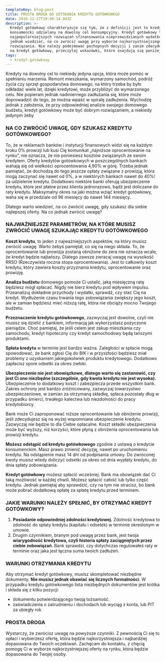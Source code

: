 ```yaml
---
templateKey: blog-post
title: PROSTA DROGA DO UZYSKANIA KREDYTU GOTÓWKOWEGO
date: 2018-12-17T19:49:14.943Z
description: >-
  Kredyt gotówkowy charakteryzuje się tym, że z definicji jest to kredyt
  konsumencki udzielany na dowolny cel konsumpcyjny. Kredyt gotówkowy to jeden z
  najpopularniejszych rozwiązań sfinansowania nieprzewidzianych wydatków. Warto
  jednak wiedzieć, na co zwrócić uwagę przy wyborze najkorzystniejszego
  rozwiązania. Nie należy podejmować pochopnych decyzji i zanim zdecydujesz się
  na kredyt gotówkowy, przeczytaj wskazówki, które znajdują się poniżej.
tags:
  - kredyt-gotówkowy
---
```

Kredyty na dowolny cel to niekiedy jedyna opcja, która może pomóc w spełnieniu marzenia. Remont mieszkania, wymarzony samochód, podróż życia czy sprzęt gospodarstwa domowego, na który trzeba by było odkładać wiele lat, dzięki kredytowi, może przybliżyć do wymarzonego celu. Nie popieram jednak nadmiernego zadłużania się, które może doprowadzić do tego, że można wpaść w spiralę zadłużenia. Wychodzę jednak z założenia, że przy odpowiedniej analizie swojego domowego budżetu, kredyt gotówkowy może być dobrym rozwiązaniem, a niekiedy jedynym żeby

### NA CO ZWRÓCIĆ UWAGĘ, GDY SZUKASZ KREDYTU GOTÓWKOWEGO?

To, że w reklamach banków i instytucji finansowych widzi się na każdym kroku 0% prowizji lub kusi Cię komunikat „najniższe oprocentowanie na rynku”, nie oznacza, że nie poniesiesz kosztów związanych ze swoim kredytem. Oferty kredytów gotówkowych w poszczególnych bankach wahają się od wielkości oprocentowania 4,90% w górę. Trzeba jednak pamiętać, że dochodzą do tego jeszcze opłaty związane z prowizją, która mogą zaczynać się nawet od 0%, a w niektórych bankach nawet do 40%! za udzielenie kredytu. Dodatkowo niektóre banki oferują ubezpieczenie kredytu, które jest płatne przez klienta jednorazowo, bądź jest doliczane do raty kredytu. Maksymalny okres na jaki można wziąć kredyt gotówkowy, waha się w przedziale od 96 miesięcy do nawet 144 miesięcy.

Dlatego warto wiedzieć, na co zwrócić uwagę, gdy szukasz dla siebie najlepszej oferty. Na co jednak zwrócić uwagę?

### NAJWAŻNIEJSZE PARAMETRÓW, NA KTÓRE MUSISZ ZWRÓCIĆ UWAGĘ SZUKAJĄC KREDYTU GOTÓWKOWEGO

**Koszt kredytu**, to jeden z najważniejszych aspektów, na który musisz zwrócić uwagę. Warto żebyś pamiętał, co się na niego składa. To, że oprocentowanie lub prowizja zostaną obniżone do zera nie oznacza wcale, że kredyt będzie najtańszy. Dlatego zawsze zwracaj uwagę na wysokość RRSO (Rzeczywista roczna stopa oprocentowania). Jest to całkowity koszt kredytu, który zawiera koszty przyznania kredytu, oprocentowanie oraz prowizję.

**Analiza budżetu** domowego pomoże Ci ustalić, jaką miesięczną ratę będziesz mógł spłacać. Nigdy nie bierz kredytu pod wpływem impulsu. Przeanalizuj dokładnie przychody i wydatki, sprawdź, czy stać Cię na kredyt. Wydłużenie czasu trwania tego zobowiązania zwiększy jego koszt, ale w zamian będziesz mieć niższą ratę, która nie obciąży mocno Twojego budżetu.

**Przeznaczenie kredytu gotówkowego**, zazwyczaj jest dowolne, czyli nie musisz się dzielić z bankiem, informacją jak wykorzystasz pożyczone pieniądze. Choć pamiętaj, że jeśli celem jest zakup mieszkania czy samochodu, kredyt hipoteczny czy kredyt samochodowy będą tańszymi produktami.

**Spłata kredytu** w terminie jest bardzo ważna. Zaległości w spłacie mogą spowodować, że bank zgłosi Cię do BIK i w przyszłości będziesz miał problemy z uzyskaniem jakiegokolwiek produktu kredytowego. Dodatkowo zapłacisz spore odsetki za okres zwłoki.

**Ubezpieczenie nie jest obowiązkowe, dlatego warto się zastanowić, czy jest Ci ono niezbędne (szczególnie, gdy kwota kredytu nie jest wysoka).** Ubezpieczenie to dodatkowy koszt i zabezpiecza przede wszystkim bank. Zakres ochrony jest bardzo zróżnicowany, zazwyczaj towarzystwo ubezpieczeniowe, w zamian za otrzymaną składkę, spłaca pozostały dług w przypadku śmierci, trwałego kalectwa lub niezdolności do pracy kredytobiorcy.

Bank może Ci zaproponować niższe oprocentowanie lub obniżenie prowizji, jeśli zdecydujesz się na wyżej wspomniane ubezpieczenie kredytu. Zazwyczaj nie będzie to dla Ciebie opłacalne. Koszt składki ubezpieczenia może być wyższy, niż korzyści, które płyną z obniżenia oprocentowania lub prowizji kredytu.

**Możesz odstąpić od kredytu gotówkowego** zgodnie z ustawą o kredycie konsumenckim. Masz prawo zmienić decyzję, nawet po uruchomieniu kredytu. Na odstąpienie masz 14 dni od podpisania umowy. Do zwróconej kwoty musisz wtedy doliczyć odsetki za okres od dnia wypłaty kredytu, do dnia spłaty zobowiązania.

**Kredyt gotówkowy** możesz spłacić wcześniej. Bank ma obowiązek dać Ci taką możliwość w każdej chwili. Możesz spłacić całość lub tylko część kredytu. Jednak pamiętaj aby sprawdzić, czy na tym nie stracisz, bo bank może pobrać dodatkową opłatę za spłatę kredytu przed terminem.

### JAKIE WARUNKI NALEŻY SPEŁNIĆ, BY OTRZYMAĆ KREDYT GOTÓWKOWY?

1. **Posiadanie odpowiedniej zdolności kredytowej.** Zdolność kredytowa to zdolność do spłaty kredytu (kapitału i odsetek) w terminie określonym w umowie.
2. Drugim czynnikiem, branym pod uwagę przez bank, jest twoja **wiarygodność kredytowa, czyli historia spłaty zaciągniętych przez ciebie zobowiązań**. Bank sprawdzi, czy dotychczas regulowałeś raty w terminie oraz jaka jest łączna suma twoich zadłużeń.

### WARUNKI OTRZYMANIA KREDYTU

Aby otrzymać kredyt gotówkowy, musisz skompletować niezbędne dokumenty. **Nie musisz jednak obawiać się licznych formalności.** W przypadku kredytu gotówkowego lista niezbędnych dokumentów jest krótka i składa się z kilku pozycji:

* dokumentu potwierdzającego twoją tożsamość.
* zaświadczenia o zatrudnieniu i dochodach lub wyciąg z konta, lub PIT za ubiegły rok

### PROSTA DROGA

Wystarczy, że zwrócisz uwagę na powyższe czynniki. Z pewnością Ci się to opłaci i wybierzesz ofertę, która będzie najkorzystniejsza i najbardziej dopasowana do Twoich oczekiwań. Zachęcam do kontaktu, z chęcią pomogę Ci w wyborze najkorzystniejszej oferty na rynku, która będzie dopasowana do Twojej osoby.

